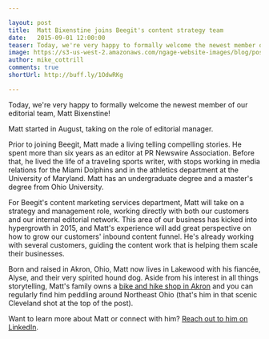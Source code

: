 ```yaml
---

layout: post
title:  Matt Bixenstine joins Beegit's content strategy team 
date:   2015-09-01 12:00:00
teaser: Today, we're very happy to formally welcome the newest member of our editorial team, Matt Bixenstine. 
image: https://s3-us-west-2.amazonaws.com/ngage-website-images/blog/post-images/bixenstine-release.jpg
author: mike_cottrill
comments: true
shortUrl: http://buff.ly/1OdwRKg

---
```


Today, we're very happy to formally welcome the newest member of our editorial team, Matt Bixenstine! 

Matt started in August, taking on the role of editorial manager. 

Prior to joining Beegit, Matt made a living telling compelling stories. He spent more than six years as an editor at PR Newswire Association. Before that, he lived the life of a traveling sports writer, with stops working in media relations for the Miami Dolphins and in the athletics department at the University of Maryland. Matt has an undergraduate degree and a master's degree from Ohio University. 

For Beegit's content marketing services department, Matt will take on a strategy and management role, working directly with both our customers and our internal editorial network. This area of our business has kicked into hypergrowth in 2015, and Matt's experience will add great perspective on how to grow our customers' inbound content funnel. He's already working with several customers, guiding the content work that is helping them scale their businesses. 

Born and raised in Akron, Ohio, Matt now lives in Lakewood with his fiancée, Alyse, and their very spirited hound dog. Aside from his interest in all things storytelling, Matt's family owns a <a href="http://www.blimpcitybikeandhike.com/" target="_blank">bike and hike shop in Akron</a> and you can regularly find him peddling around Northeast Ohio (that's him in that scenic Cleveland shot at the top of the post). 

Want to learn more about Matt or connect with him? <a href="https://www.linkedin.com/pub/matt-bixenstine/8/2b8/a5a" target="_blank">Reach out to him on LinkedIn</a>. 
